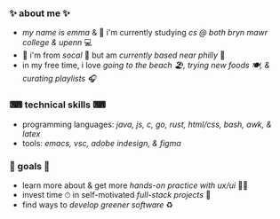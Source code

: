 ### ✨ about me ✨
- <i>my name is emma</i> & 📝 i'm currently studying <i>cs @ both bryn mawr college & upenn</i> 💻
- 📍 i'm from <i>socal</i> 🌴 but am <i>currently based near philly</i> 🔔
- in my free time, i love <i>going to the beach 🏖, trying new foods 🍽, & curating playlists 🎧</i> 

### ⌨ technical skills ⌨
- programming languages: <i>java, js, c, go, rust, html/css, bash, awk, & latex</i>
- tools: <i>emacs, vsc, adobe indesign, & figma</i>

### 🥅 goals 🥅
- learn more about & get more <i>hands-on practice with ux/ui</i> 👩‍💻
- invest time ⏱ in self-motivated <i>full-stack projects</i> 🚀
- find ways to <i>develop greener software</i> ♻

<!--
**emmrlee/emmrlee** is a ✨ _special_ ✨ repository because its `README.md` (this file) appears on your GitHub profile.

Here are some ideas to get you started:

- 🔭 I’m currently working on ...
- 🌱 I’m currently learning ...
- 👯 I’m looking to collaborate on ...
- 🤔 I’m looking for help with ...
- 💬 Ask me about ...
- 📫 How to reach me: ...
- 😄 Pronouns: ...
- ⚡ Fun fact: ...
-->

